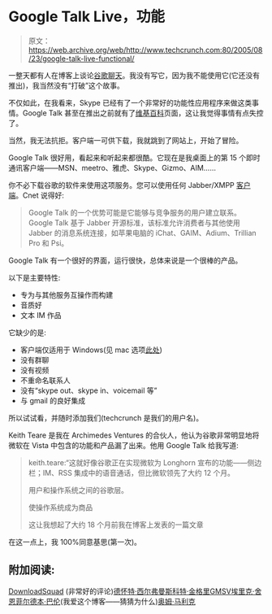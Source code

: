 # Google Talk Live，功能

> 原文：<https://web.archive.org/web/http://www.techcrunch.com:80/2005/08/23/google-talk-live-functional/>

一整天都有人在博客上谈论[谷歌聊天](https://web.archive.org/web/20230226020406/http://www.google.com/talk/)。我没有写它，因为我不能使用它(它还没有推出)，我当然没有“打破”这个故事。

不仅如此，在我看来，Skype 已经有了一个非常好的功能性应用程序来做这类事情。Google Talk 甚至在推出之前就有了[维基百科](https://web.archive.org/web/20230226020406/http://en.wikipedia.org/wiki/Google_Talk)页面，这让我觉得事情有点失控了。

当然，我无法抗拒。客户端一可供下载，我就跳到了网站上，开始了冒险。

Google Talk 很好用，看起来和听起来都很酷。它现在是我桌面上的第 15 个即时通讯客户端——MSN、meetro、雅虎、Skype、Gizmo、AIM……

你不必下载谷歌的软件来使用这项服务。您可以使用任何 Jabber/XMPP [客户端](https://web.archive.org/web/20230226020406/http://www.google.com/talk/otherclients.html)。Cnet 说得好:

> Google Talk 的一个优势可能是它能够与竞争服务的用户建立联系。Google Talk 基于 Jabber 开源标准，该标准允许消费者与其他使用 Jabber 的消息系统连接，如苹果电脑的 iChat、GAIM、Adium、Trillian Pro 和 Psi。

 Google Talk 有一个很好的界面，运行很快，总体来说是一个很棒的产品。

以下是主要特性:

*   专为与其他服务互操作而构建
*   音质好
*   文本 IM 作品

它缺少的是:

*   客户端仅适用于 Windows(见 mac 选项[此处](https://web.archive.org/web/20230226020406/http://www.google.com/talk/otherclients.html))
*   没有群聊
*   没有视频
*   不重命名联系人
*   没有“skype out、skype in、voicemail 等”
*   与 gmail 的良好集成

所以试试看，并随时添加我们(techcrunch 是我们的用户名)。

Keith Teare 是我在 Archimedes Ventures 的合伙人，他认为谷歌非常明显地将微软在 Vista 中包含的功能和产品漏了出来。他用 Google Talk 给我写道:

> keith.teare:“这就好像谷歌正在实现微软为 Longhorn 宣布的功能——侧边栏；IM、RSS 集成中的语音通话，但比微软领先了大约 12 个月。
> 
> 用户和操作系统之间的谷歌层。
> 
> 使操作系统成为商品
> 
> 这让我想起了大约 18 个月前我在博客上发表的一篇文章

在这一点上，我 100%同意基思(第一次)。

## 附加阅读:

[DownloadSquad](https://web.archive.org/web/20230226020406/http://www.downloadsquad.com/2005/08/23/googe-talk-review/) (非常好的评论)[德怀特·西尔弗曼](https://web.archive.org/web/20230226020406/http://blogs.chron.com/techblog/archives/2005/08/google_to_start.html)[斯科特·金格里](https://web.archive.org/web/20230226020406/http://techlifeblogged.blogspot.com/2005/08/more-interesting-stuff-from-google.html)[GMSV](https://web.archive.org/web/20230226020406/http://blogs.siliconvalley.com/gmsv/2005/08/we_really_dont_.html)[埃里克·舍恩菲尔德](https://web.archive.org/web/20230226020406/http://business2.blogs.com/business2blog/2005/08/google_talk.html)[本·巴伦](https://web.archive.org/web/20230226020406/http://benbarren.blogspot.com/2005/08/everyones-googletalking.html)(我爱这个博客——猜猜为什么)[奥姆·马利克](https://web.archive.org/web/20230226020406/http://gigaom.com/2005/08/23/googles-jabber-is-alive/)